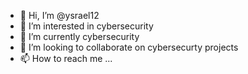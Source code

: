 - 👋 Hi, I’m @ysrael12
- 👀 I’m interested in cybersecurity
- 🌱 I’m currently cybersecurity
- 💞️ I’m looking to collaborate on cybersecurty projects
- 📫 How to reach me ...

<!---
ysrael12/ysrael12 is a ✨ special ✨ repository because its `README.md` (this file) appears on your GitHub profile.
You can click the Preview link to take a look at your changes.
--->
